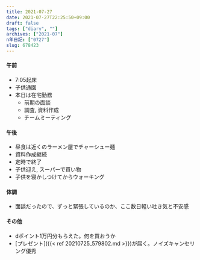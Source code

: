 ```yaml
---
title: 2021-07-27
date: 2021-07-27T22:25:50+09:00
draft: false
tags: ["diary", ""]
archives: ["2021-07"]
n年日記: ["0727"]
slug: 678423
---
```

#### 午前
- 7:05起床
- 子供通園
- 本日は在宅勤務
  - 前期の面談
  - 調査, 資料作成
  - チームミーティング
#### 午後
- 昼食は近くのラーメン屋でチャーシュー麺
- 資料作成継続
- 定時で終了
- 子供迎え, スーパーで買い物
- 子供を寝かしつけてからウォーキング
#### 体調
- 面談だったので、ずっと緊張しているのか、ここ数日軽い吐き気と不安感
#### その他
- dポイント1万円分もらえた。何を買おうか
- [プレゼント]({{< ref 20210725_579802.md >}})が届く。ノイズキャンセリング優秀